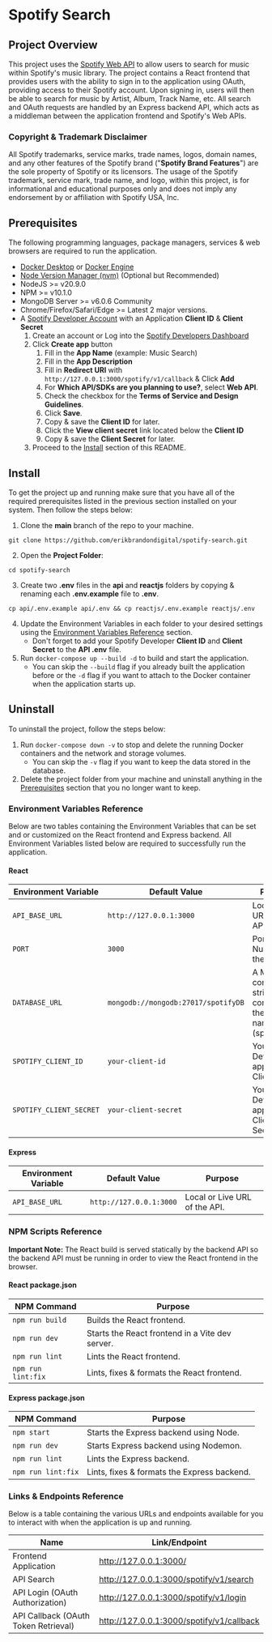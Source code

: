 # Spotify Search

## Project Overview

This project uses the [Spotify Web API](https://developer.spotify.com/documentation/web/api) to allow users to search for music within Spotify's music library. The project contains a React frontend that provides users with the ability to sign in to the application using OAuth, providing access to their Spotify account. Upon signing in, users will then be able to search for music by Artist, Album, Track Name, etc. All search and OAuth requests are handled by an Express backend API, which acts as a middleman between the application frontend and Spotify's Web APIs.

### Copyright & Trademark Disclaimer

All Spotify trademarks, service marks, trade names, logos, domain names, and any other features of the Spotify brand ("**Spotify Brand Features**") are the sole property of Spotify or its licensors. The usage of the Spotify trademark, service mark, trade name, and logo, within this project, is for informational and educational purposes only and does not imply any endorsement by or affiliation with Spotify USA, Inc.

## Prerequisites

The following programming languages, package managers, services & web browsers are required to run the application.

- [Docker Desktop](https://www.docker.com/products/docker-desktop/) or [Docker Engine](https://docs.docker.com/engine/install/)
- [Node Version Manager (nvm)](https://github.com/nvm-sh/nvm) (Optional but Recommended)
- NodeJS >= v20.9.0
- NPM >= v10.1.0
- MongoDB Server >= v6.0.6 Community
- Chrome/Firefox/Safari/Edge >= Latest 2 major versions.
- A [Spotify Developer Account](https://developer.spotify.com) with an Application **Client ID** & **Client Secret**
  1.  Create an account or Log into the [Spotify Developers Dashboard](https://developer.spotify.com/dashboard)
  2.  Click **Create app** button
      1. Fill in the **App Name** (example: Music Search)
      2. Fill in the **App Description**
      3. Fill in **Redirect URI** with `http://127.0.0.1:3000/spotify/v1/callback` & Click **Add**
      4. For **Which API/SDKs are you planning to use?**, select **Web API**.
      5. Check the checkbox for the **Terms of Service and Design Guidelines**.
      6. Click **Save**.
      7. Copy & save the **Client ID** for later.
      8. Click the **View client secret** link located below the **Client ID**
      9. Copy & save the **Client Secret** for later.
  3.  Proceed to the [Install](#install) section of this README.

## Install

To get the project up and running make sure that you have all of the required prerequisites listed in the previous section installed on your system. Then follow the steps below:

1. Clone the **main** branch of the repo to your machine.

```
git clone https://github.com/erikbrandondigital/spotify-search.git
```

2. Open the **Project Folder**:

```
cd spotify-search
```

3. Create two **.env** files in the **api** and **reactjs** folders by copying & renaming each **.env.example** file to **.env**.

```
cp api/.env.example api/.env && cp reactjs/.env.example reactjs/.env
```

4. Update the Environment Variables in each folder to your desired settings using the [Environment Variables Reference](#environment-variables-reference) section.
   - Don't forget to add your Spotify Developer **Client ID** and **Client Secret** to the **API .env** file.
5. Run `docker-compose up --build -d` to build and start the application.
   - You can skip the `--build` flag if you already built the application before or the `-d` flag if you want to attach to the Docker container when the application starts up.

## Uninstall

To uninstall the project, follow the steps below:

1. Run `docker-compose down -v` to stop and delete the running Docker containers and the network and storage volumes.
   - You can skip the `-v` flag if you want to keep the data stored in the database.
2. Delete the project folder from your machine and uninstall anything in the [Prerequisites](#prerequisites) section that you no longer want to keep.

### Environment Variables Reference

Below are two tables containing the Environment Variables that can be set and or customized on the React frontend and Express backend. All Environment Variables listed below are required to successfully run the application.

#### React

| Environment Variable    | Default Value                       | Purpose                                                            |
| ----------------------- | ----------------------------------- | ------------------------------------------------------------------ |
| `API_BASE_URL`          | `http://127.0.0.1:3000`             | Local or Live URL of the API.                                      |
| `PORT`                  | `3000`                              | Port Number for the API.                                           |
| `DATABASE_URL`          | `mongodb://mongodb:27017/spotifyDB` | A MongoDB connection string containing the table name (spotifyDB). |
| `SPOTIFY_CLIENT_ID`     | `your-client-id`                    | Your Spotify Developer application's Client ID.                    |
| `SPOTIFY_CLIENT_SECRET` | `your-client-secret`                | Your Spotify Developer application's Client Secret.                |

#### Express

| Environment Variable | Default Value           | Purpose                       |
| -------------------- | ----------------------- | ----------------------------- |
| `API_BASE_URL`       | `http://127.0.0.1:3000` | Local or Live URL of the API. |

### NPM Scripts Reference

**Important Note:** The React build is served statically by the backend API so the backend API must be running in order to view the React frontend in the browser.

#### React package.json

| NPM Command        | Purpose                                         |
| ------------------ | ----------------------------------------------- |
| `npm run build`    | Builds the React frontend.                      |
| `npm run dev`      | Starts the React frontend in a Vite dev server. |
| `npm run lint`     | Lints the React frontend.                       |
| `npm run lint:fix` | Lints, fixes & formats the React frontend.      |

#### Express package.json

| NPM Command        | Purpose                                     |
| ------------------ | ------------------------------------------- |
| `npm start`        | Starts the Express backend using Node.      |
| `npm run dev`      | Starts Express backend using Nodemon.       |
| `npm run lint`     | Lints the Express backend.                  |
| `npm run lint:fix` | Lints, fixes & formats the Express backend. |

### Links & Endpoints Reference

Below is a table containing the various URLs and endpoints available for you to interact with when the application is up and running.

| Name                                 | Link/Endpoint                             |
| ------------------------------------ | ----------------------------------------- |
| Frontend Application                 | http://127.0.0.1:3000/                    |
| API Search                           | http://127.0.0.1:3000/spotify/v1/search   |
| API Login (OAuth Authorization)      | http://127.0.0.1:3000/spotify/v1/login    |
| API Callback (OAuth Token Retrieval) | http://127.0.0.1:3000/spotify/v1/callback |
